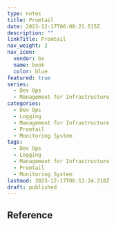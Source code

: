 ```yaml
---
type: notes
title: Promtail
date: 2023-12-17T06:08:21.515Z
description: ""
linkTitle: Promtail
nav_weight: 2
nav_icon:
  vendor: bs
  name: book
  color: blue
featured: true
series:
  - Dev Ops
  - Management for Infrastructure
categories:
  - Dev Ops
  - Logging
  - Management for Infrastructure
  - Promtail
  - Monitoring System
tags:
  - Dev Ops
  - Logging
  - Management for Infrastructure
  - Promtail
  - Monitoring System
lastmod: 2023-12-17T06:13:24.218Z
draft: published
---
```


## Reference
